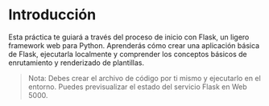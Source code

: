 # Introducción

Esta práctica te guiará a través del proceso de inicio con Flask, un ligero framework web para Python. Aprenderás cómo crear una aplicación básica de Flask, ejecutarla localmente y comprender los conceptos básicos de enrutamiento y renderizado de plantillas.

> Nota: Debes crear el archivo de código por ti mismo y ejecutarlo en el entorno. Puedes previsualizar el estado del servicio Flask en Web 5000.

